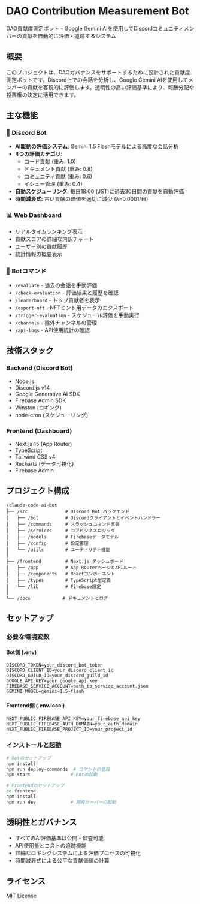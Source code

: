 # DAO Contribution Measurement Bot

DAO貢献度測定ボット - Google Gemini AIを使用してDiscordコミュニティメンバーの貢献を自動的に評価・追跡するシステム

## 概要

このプロジェクトは、DAOガバナンスをサポートするために設計された貢献度測定ボットです。Discord上での会話を分析し、Google Gemini AIを使用してメンバーの貢献を客観的に評価します。透明性の高い評価基準により、報酬分配や投票権の決定に活用できます。

## 主な機能

### 🤖 Discord Bot
- **AI駆動の評価システム**: Gemini 1.5 Flashモデルによる高度な会話分析
- **4つの評価カテゴリ**:
  - コード貢献 (重み: 1.0)
  - ドキュメント貢献 (重み: 0.8)
  - コミュニティ貢献 (重み: 0.6)
  - イシュー管理 (重み: 0.4)
- **自動スケジューリング**: 毎日18:00 (JST)に過去30日間の貢献を自動評価
- **時間減衰式**: 古い貢献の価値を適切に減少 (λ=0.0001/日)

### 📊 Web Dashboard
- リアルタイムランキング表示
- 貢献スコアの詳細な内訳チャート
- ユーザー別の貢献履歴
- 統計情報の概要表示

### 🔧 Botコマンド
- `/evaluate` - 過去の会話を手動評価
- `/check-evaluation` - 評価結果と履歴を確認
- `/leaderboard` - トップ貢献者を表示
- `/export-nft` - NFTミント用データのエクスポート
- `/trigger-evaluation` - スケジュール評価を手動実行
- `/channels` - 除外チャンネルの管理
- `/api-logs` - API使用統計の確認

## 技術スタック

### Backend (Discord Bot)
- Node.js
- Discord.js v14
- Google Generative AI SDK
- Firebase Admin SDK
- Winston (ロギング)
- node-cron (スケジューリング)

### Frontend (Dashboard)
- Next.js 15 (App Router)
- TypeScript
- Tailwind CSS v4
- Recharts (データ可視化)
- Firebase Admin

## プロジェクト構成

```
/claude-code-ai-bot
├── /src              # Discord Bot バックエンド
│   ├── /bot          # Discordクライアントとイベントハンドラー
│   ├── /commands     # スラッシュコマンド実装
│   ├── /services     # コアビジネスロジック
│   ├── /models       # Firebaseデータモデル
│   ├── /config       # 設定管理
│   └── /utils        # ユーティリティ機能
│
├── /frontend         # Next.js ダッシュボード
│   ├── /app          # App RouterページとAPIルート
│   ├── /components   # Reactコンポーネント
│   ├── /types        # TypeScript型定義
│   └── /lib          # Firebase設定
│
└── /docs            # ドキュメントとログ
```

## セットアップ

### 必要な環境変数

#### Bot側 (.env)
```
DISCORD_TOKEN=your_discord_bot_token
DISCORD_CLIENT_ID=your_discord_client_id
DISCORD_GUILD_ID=your_discord_guild_id
GOOGLE_API_KEY=your_google_api_key
FIREBASE_SERVICE_ACCOUNT=path_to_service_account.json
GEMINI_MODEL=gemini-1.5-flash
```

#### Frontend側 (.env.local)
```
NEXT_PUBLIC_FIREBASE_API_KEY=your_firebase_api_key
NEXT_PUBLIC_FIREBASE_AUTH_DOMAIN=your_auth_domain
NEXT_PUBLIC_FIREBASE_PROJECT_ID=your_project_id
```

### インストールと起動

```bash
# Botのセットアップ
npm install
npm run deploy-commands  # コマンドの登録
npm start               # Botの起動

# Frontendのセットアップ
cd frontend
npm install
npm run dev             # 開発サーバーの起動
```

## 透明性とガバナンス

- すべてのAI評価基準は公開・監査可能
- API使用量とコストの追跡機能
- 詳細なロギングシステムによる評価プロセスの可視化
- 時間減衰式による公平な貢献価値の計算

## ライセンス

MIT License